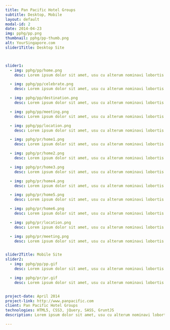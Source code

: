 ```yaml
---
title: Pan Pacific Hotel Groups
subtitle: Desktop, Mobile
layout: default
modal-id: 2
date: 2014-04-23
img: pphg/pp.png
thumbnail: pphg/pp-thumb.png
alt: YourSingapore.com
slider1Title: Desktop Site



slider1:
  - img: pphg/pp/home.png
    desc: Lorem ipsum dolor sit amet, usu cu alterum nominavi lobortis.

  - img: pphg/pp/celebrate.png
    desc: Lorem ipsum dolor sit amet, usu cu alterum nominavi lobortis.

  - img: pphg/pp/destination.png
    desc: Lorem ipsum dolor sit amet, usu cu alterum nominavi lobortis.

  - img: pphg/pp/meeting.png
    desc: Lorem ipsum dolor sit amet, usu cu alterum nominavi lobortis.

  - img: pphg/pp/location.png
    desc: Lorem ipsum dolor sit amet, usu cu alterum nominavi lobortis.

  - img: pphg/pr/home1.png
    desc: Lorem ipsum dolor sit amet, usu cu alterum nominavi lobortis.

  - img: pphg/pr/home2.png
    desc: Lorem ipsum dolor sit amet, usu cu alterum nominavi lobortis.

  - img: pphg/pr/home3.png
    desc: Lorem ipsum dolor sit amet, usu cu alterum nominavi lobortis.

  - img: pphg/pr/home4.png
    desc: Lorem ipsum dolor sit amet, usu cu alterum nominavi lobortis.

  - img: pphg/pr/home5.png
    desc: Lorem ipsum dolor sit amet, usu cu alterum nominavi lobortis.

  - img: pphg/pr/home6.png
    desc: Lorem ipsum dolor sit amet, usu cu alterum nominavi lobortis.

  - img: pphg/pr/location.png
    desc: Lorem ipsum dolor sit amet, usu cu alterum nominavi lobortis.

  - img: pphg/pr/meeting.png
    desc: Lorem ipsum dolor sit amet, usu cu alterum nominavi lobortis.


slider2Title: Mobile Site
slider2:
  - img: pphg/pp/pp.gif
    desc: Lorem ipsum dolor sit amet, usu cu alterum nominavi lobortis.

  - img: pphg/pr/pr.gif
    desc: Lorem ipsum dolor sit amet, usu cu alterum nominavi lobortis.


project-date: April 2014
project-link: http://www.panpacific.com
client: Pan Pacific Hotel Groups
technologies: HTML5, CSS3, jQuery, SASS, GruntJS
description: Lorem ipsum dolor sit amet, usu cu alterum nominavi lobortis. At duo novum diceret. Tantas apeirian vix et, usu sanctus postulant inciderint ut, populo diceret necessitatibus in vim. Cu eum dicam feugiat noluisse.

---
```

